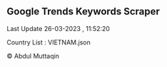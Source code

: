 

## Google Trends Keywords Scraper 
 
Last Update 26-03-2023 , 11:52:20

Country List :
VIETNAM.json



© Abdul Muttaqin 

